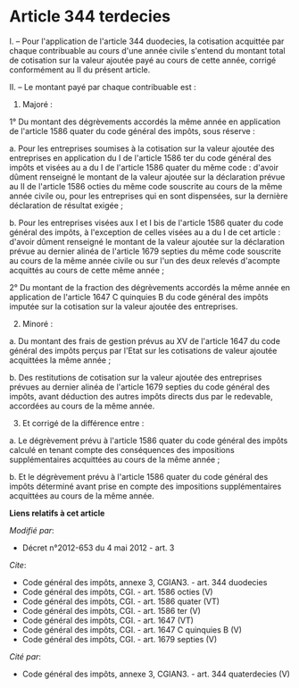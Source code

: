 # Article 344 terdecies

I. – Pour l'application de l'article 344 duodecies, la cotisation acquittée par chaque contribuable au cours d'une année
civile s'entend du montant total de cotisation sur la valeur ajoutée payé au cours de cette année, corrigé conformément au II
du présent article. 

II. – Le montant payé par chaque contribuable est : 

1. Majoré : 

1° Du montant des dégrèvements accordés la même année en application de l'article 1586 quater du code général des impôts,
sous réserve : 

a. Pour les entreprises soumises à la cotisation sur la valeur ajoutée des entreprises en application du I de l'article 1586
ter du code général des impôts et visées au a du I de l'article 1586 quater du même code : d'avoir dûment renseigné le
montant de la valeur ajoutée sur la déclaration prévue au II de l'article 1586 octies du même code souscrite au cours de la
même année civile ou, pour les entreprises qui en sont dispensées, sur la dernière déclaration de résultat exigée ; 

b. Pour les entreprises visées aux I et I bis de l'article 1586 quater du code général des impôts, à l'exception de celles
visées au a du I de cet article : d'avoir dûment renseigné le montant de la valeur ajoutée sur la déclaration prévue au
dernier alinéa de l'article 1679 septies du même code souscrite au cours de la même année civile ou sur l'un des deux relevés
d'acompte acquittés au cours de cette même année ; 

2° Du montant de la fraction des dégrèvements accordés la même année en application de l'article 1647 C quinquies B du code
général des impôts imputée sur la cotisation sur la valeur ajoutée des entreprises. 

2. Minoré : 

a. Du montant des frais de gestion prévus au XV de l'article 1647 du code général des impôts perçus par l'Etat sur les
cotisations de valeur ajoutée acquittées la même année ; 

b. Des restitutions de cotisation sur la valeur ajoutée des entreprises prévues au dernier alinéa de l'article 1679 septies
du code général des impôts, avant déduction des autres impôts directs dus par le redevable, accordées au cours de la même
année. 

3. Et corrigé de la différence entre : 

a. Le dégrèvement prévu à l'article 1586 quater du code général des impôts calculé en tenant compte des conséquences des
impositions supplémentaires acquittées au cours de la même année ; 

b. Et le dégrèvement prévu à l'article 1586 quater du code général des impôts déterminé avant prise en compte des impositions
supplémentaires acquittées au cours de la même année.

**Liens relatifs à cet article**

_Modifié par_:

  - Décret n°2012-653 du 4 mai 2012 - art. 3

_Cite_:

  - Code général des impôts, annexe 3, CGIAN3. - art. 344 duodecies
  - Code général des impôts, CGI. - art. 1586 octies (V)
  - Code général des impôts, CGI. - art. 1586 quater (VT)
  - Code général des impôts, CGI. - art. 1586 ter (V)
  - Code général des impôts, CGI. - art. 1647 (VT)
  - Code général des impôts, CGI. - art. 1647 C quinquies B (V)
  - Code général des impôts, CGI. - art. 1679 septies (V)

_Cité par_:

  - Code général des impôts, annexe 3, CGIAN3. - art. 344 quaterdecies (V)
